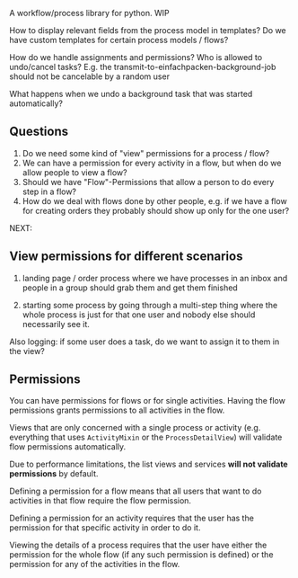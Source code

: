 A workflow/process library for python. WIP

How to display relevant fields from the process model in templates?
Do we have custom templates for certain process models / flows?

How do we handle assignments and permissions?
Who is allowed to undo/cancel tasks?
E.g. the transmit-to-einfachpacken-background-job should not be cancelable by a random user

What happens when we undo a background task that was started automatically?


Questions
------------------------

1. Do we need some kind of "view" permissions for a process / flow?
2. We can have a permission for every activity in a flow, but when do we allow people to view a flow?
3. Should we have "Flow"-Permissions that allow a person to do every step in a flow?
4. How do we deal with flows done by other people, e.g. if we have a flow for creating orders
   they probably should show up only for the one user?


NEXT:

View permissions for different scenarios
--------------------------------------------
1. landing page / order process where we have processes in an inbox and people in a group should
   grab them and get them finished

2. starting some process by going through a multi-step thing where the whole process is just for
   that one user and nobody else should necessarily see it.

Also logging: if some user does a task, do we want to assign it to them in the view?



Permissions
----------

You can have permissions for flows or for single activities. Having the flow permissions
grants permissions to all activities in the flow.

Views that are only concerned with a single process or activity (e.g. everything that
uses `ActivityMixin` or the `ProcessDetailView`) will validate flow permissions automatically.

Due to performance limitations, the list views and services **will not validate permissions**
by default.

Defining a permission for a flow means that all users that want to do activities in that flow
 require the flow permission.

Defining a permission for an activity requires that the user has the permission for that specific
 activity in order to do it.

Viewing the details of a process requires that the user have either the permission for the whole
flow (if any such permission is defined) or the permission for any of the activities in the flow.
